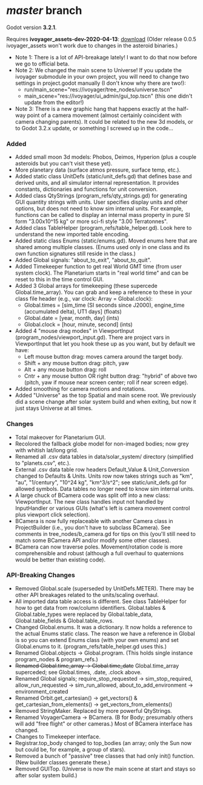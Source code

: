 # _master_ branch
Godot version **3.2.1**.

Requires **ivoyager_assets-dev-2020-04-13**: [download](https://github.com/ivoyager/ivoyager-changelogs/releases/download/dev-assets/ivoyager_assets-dev-2020-04-13.zip) (Older release 0.0.5 ivoyager_assets won't work due to changes in the asteroid binaries.)

* Note 1: There is a lot of API-breakage lately! I want to do that now before we go to official beta.
* Note 2: We changed the main scene to Universe! If you update the ivoyager submodule in your own project, you will need to change two settings in project.godot manually (I don't know why there are two!):
   * run/main_scene="res://ivoyager/tree_nodes/universe.tscn"
   * main_scene="res://ivoyager/ui_admin/gui_top.tscn" (this one didn't update from the editor!)
* Note 3: There is a new graphic hang that happens exactly at the half-way point of a camera movement (almost certainly coincident with camera changing parents). It could be related to the new 3d models, or to Godot 3.2.x update, or something I screwed up in the code... 

### Added
* Added small moon 3d models: Phobos, Deimos, Hyperion (plus a couple asteroids but you can't visit these yet).
* More planetary data (surface atmos pressure, surface temp, etc.).
* Added static class UnitDefs (static/unit_defs.gd) that defines base and derived units, and all simulator internal representation. It provides constants, dictionaries and functions for unit conversion.
* Added class QtyStrings (program_refs/qty_strings.gd) for generating GUI quantity strings with units. User specifies display units and other options, but does not need to know sim internal units. For example, functions can be called to display an internal mass property in pure SI form "3.00x10^15 kg" or more sci-fi style "3.00 Terratonnes".
* Added class TableHelper (program_refs/table_helper.gd). Look here to understand the new imported table encoding.
* Added static class Enums (static/enums.gd). Moved enums here that are shared among multiple classes. (Enums used only in one class and its own function signatures still reside in the class.)
* Added Global signals: "about_to_exit", "about_to_quit".
* Added Timekeeper function to get real World GMT time (from user system clock). The Planetarium starts in "real world time" and can be reset to this in the time control GUI.
* Added 3 Global arrays for timekeeping (these supercede Global.time_array). You can grab and keep a reference to these in your class file header (e.g., var clock: Array = Global.clock):
   * Global.times = \[sim_time (SI seconds since J2000), engine_time (accumulated delta), UT1 days] (floats)
   * Global.date = \[year, month, day] (ints)
   * Global.clock = \[hour, minute, second] (ints)
* Added 4 "mouse drag modes" in ViewportInput (program_nodes/viewport_input.gd). There are project vars in ViewportInput that let you hook these up as you want, but by default we have:
   * Left mouse button drag: moves camera around the target body.
   * Shift + any mouse button drag: pitch, yaw
   * Alt + any mouse button drag: roll
   * Cntr + any mouse button OR right button drag: "hybrid" of above two (pitch, yaw if mouse near screen center; roll if near screen edge).
* Added smoothing for camera motions and rotations.
* Added "Universe" as the top Spatial and main scene root. We previously did a scene change after solar system build and when exiting, but now it just stays Universe at all times. 
### Changes
* Total makeover for Planetarium GUI.
* Recolored the fallback globe model for non-imaged bodies; now grey with whitish lat/long grid.
* Renamed all .csv data tables in data/solar_system/ directory (simplified to "planets.csv", etc.).
* External .csv data table row headers Default_Value & Unit_Conversion changed to Defaults & Units. Units row now takes strings such as "km", "au", "1/century", "10^24 kg", "km^3/s^2"; see static/unit_defs.gd for allowed symbols. Data tables no longer need to know sim internal units.
* A large chuck of BCamera code was split off into a new class: ViewportInput. The new class handles input not handled by InputHandler or various GUIs (what's left is camera movement control plus viewport click selection).
* BCamera is now fully replaceable with another Camera class in ProjectBuilder (i.e., you don't have to subclass BCamera). See comments in tree_nodes/b_camera.gd for tips on this (you'll still need to match some BCamera API and/or modify some other classes).
* BCamera can now traverse poles. Movement/rotation code is more comprehensible and robust (although a full overhaul to quaternions would be better than existing code).
### API-Breaking Changes
* Removed Global.scale (superseded by UnitDefs.METER). There may be other API breakages related to the units/scaling overhaul.
* All imported data table access is different. See class TableHelper for how to get data from row/column identifiers. Global.tables & Global.table_types were replaced by Global.table_data, Global.table_fields & Global.table_rows.
* Changed Global.enums. It was a dictionary. It now holds a reference to the actual Enums static class. The reason we have a reference in Global is so you can extend Enums class (with your own enums) and set Global.enums to it. (program_refs/table_helper.gd uses this.)
* Renamed Global.objects -> Global.program. (This holds single instance program_nodes & program_refs.)
* ~~Renamed Global.time_array -> Global.time_date~~ Global.time_array superceded; see Global.times, .date, .clock above. 
* Renamed Global signals; require_stop_requested -> sim_stop_required, allow_run_requested -> sim_run_allowed, about_to_add_environment -> environment_created
* Renamed Orbit.get_cartesian() -> get_vectors() & get_cartesian_from_elements() -> get_vectors_from_elements()
* Removed StringMaker. Replaced by more powerful QtyStrings.
* Renamed VoyagerCamera -> BCamera. (B for Body; presumably others will add "free flight" or other cameras.) Most of BCamera interface has changed.
* Changes to Timekeeper interface.
* Registrar.top_body changed to top_bodies (an array; only the Sun now but could be, for example, a group of stars).
* Removed a bunch of "passive" tree classes that had only init() function. (New builder classes generate these.)
* Removed GUITop. (Universe is now the main scene at start and stays so after solar system build.)
